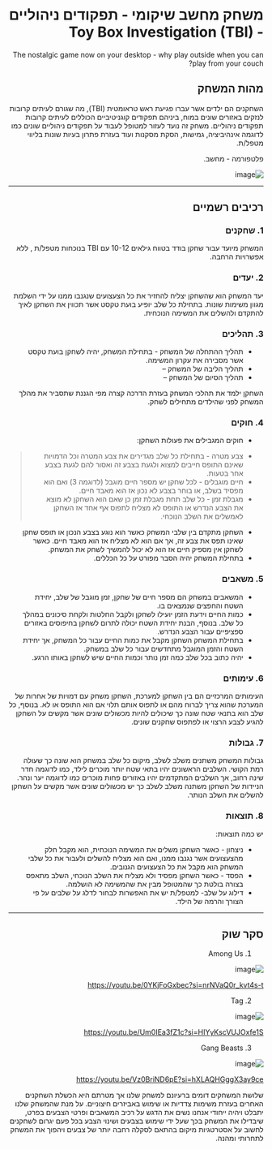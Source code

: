 <div dir='rtl' lang='he'>

# משחק מחשב שיקומי - תפקודים ניהוליים - Toy Box Investigation (TBI)


The nostalgic game now on your desktop - why play outside when you can play from your couch?

## מהות המשחק

השחקנים הם ילדים אשר עברו פגיעת ראש טראומטית (TBI), מה שגורם לעיתים קרובות לנזקים באזורים שונים במוח, ביניהם תפקודים קוגניטיביים הכוללים לעיתים קרובות תפקודים ניהוליים. משחק זה נועד לעזור למטופל לעבוד על תפקודים ניהוליים שונים כמו לדוגמה אינהיביציה, גמישות, הסקת מסקנות ועוד בעזרת פתרון בעיות שונות בליווי מטפל/ת. 

פלטפורמה - מחשב.

![image](https://github.com/user-attachments/assets/da18f1a0-f043-4b81-b1cf-9cb12ed4f600)


---


## רכיבים רשמיים

### 1. שחקנים

המשחק מיועד עבור שחקן בודד בטווח גילאים 10-12 עם TBI בנוכחות מטפל/ת , ללא אפשרויות הרחבה.

### 2. יעדים

יעד המשחק הוא שהשחקן יצליח להחזיר את כל הצעצועים שנגנבו ממנו על ידי השלמת מגוון משימות שונות. בתחילת כל שלב יופיע בועת טקסט אשר תכווין את השחקן לאיך להתקדם ולהשלים את המשימה הנוכחית.


### 3. תהליכים

* תהליך ההתחלה של המשחק - בתחילת המשחק, יהיה לשחקן בועת טקסט אשר מסבירה את עקרון המשימה.
*	תהליך הליבה של המשחק –
*	תהליך הסיום של המשחק – 

השחקן ילמד את תהלכי המשחק בעזרת הדרכה קצרה מפי הגננת שתסביר את מהלך המשחק לפני שהילדים מתחילים לשחק.

### 4. חוקים

* חוקים המגבילים את פעולות השחקן: 
> * צבע מטרה - בתחילת כל שלב מגדירים את צבע המטרה וכל הדמויות שאינם התופס חייבים למצוא ולגעת בצבע זה ואסור להם לגעת בצבע אחר בטעות.
> * חיים מוגבלים - לכל שחקן יש מספר חיים מוגבל (לדוגמה 3) ואם הוא מפסיד בשלב, או בוחר בצבע לא נכון אז הוא מאבד חיים.
> * מגבלת זמן - כל שלב תחת מגבלת זמן כן שאם הוא השחקן לא מוצא את הצבע הנדרש או התופס לא מצליח לתפוס אף אחד אז השחקן לאמשלים את השלב הנוכחי.
* השחקן מתקדם בין שלבי המשחק כאשר הוא נוגע בצבע הנכון או תופס שחקן שאינו תפס את צבע זה, אך אם הוא לא מצליח אז הוא מאבד חיים. כאשר לשחקן אין מספיק חיים אז הוא לא יכול להמשיך לשחק את המשחק.
* בתחילת המשחק יהיה הסבר מפורט על כל הכללים.


### 5. משאבים

* המשאבים במשחק הם מספר חיים של שחקן, זמן מוגבל של שלב, יחידת השטח והחפצים שנמצאים בו.
* כמות החיים וידעת הזמן יועילו לשחקן ולקבל החלטות ולקחת סיכונים במהלך כל שלב. בנוסף, הבנת יחידת השטח יכולה לתרום לשחקן בחיפוסים באזורים ספציפיים עבור הצבע הנדרש.  
* בתחילת המשחק השחקן מקבל את כמות החיים עבור כל המשחק, אך יחידת השטח והזמן המוגבל מתחדשים עבור כל שלב במשחק.   
* יהיה כתוב בכל שלב כמה זמן נותר וכמות החיים שיש לשחקן באותו הרגע.

### 6. עימותים

העימותים המרכזיים הם בין השחקן למערכת, השחקן משחק עם דמויות של אחרות של המערכת שהוא צריך לברוח מהם או לתפוס אותם תלוי אם הוא התופס או לא. בנוסף, כל שלב הוא בתנאי שטח שונה כך שיכולים להיות מכשולים שונים אשר מקשים על השחקן להגיע לצבע הרצוי או לפתפוס שחקנים שונים. 

### 7. גבולות

גבולות המשחק משתנים משלב לשלב, מיקום כל שלב במשחק הוא שונה כך שעולה רמת הקושי. השלבים הראשונים יהיו בתאי שטח יותר מוכרים לילד, כמו לדוגמה חדר שינה רחוב, אך השלבים המתקדמים יהיו באזורים פחות מוכרים כמו לדוגמה יער ונהר. הניידות של השחקן משתנה משלב לשלב כך יש מכשולים שונים אשר מקשים על השחקן להשלים את השלב הנותר.

### 8. תוצאות

יש כמה תוצאות:
* ניצחון - כאשר השחקן משלים את המשימה הנוכחית, הוא מקבל חלק מהצעצועים אשר נגנבו ממנו, ואם הוא מצליח להשלים ולעבור את כל שלבי המשחק הוא מקבל את כל הצעצועים הגנובים. 
* הפסד - כאשר השחקן מפסיד ולא מצליח את השלב הנוכחי, השלב מתאפס בצורה בולטת כך שהמטופל מבין את שהמשימה לא הושלמה.
* דילוג על שלב- למטפל/ת יש את האפשרות לבחור לדלג על שלבים על פי הצורך והרמה של הילד.

---

## סקר שוק

1. Among Us

![image](https://github.com/user-attachments/assets/61a1670f-f5d4-413e-8ec7-d82368399163)

https://youtu.be/0YKjFoGxbec?si=nrNVaQ0r_kvt4s-t


2. Tag

![image](https://github.com/user-attachments/assets/6c6539d6-1a85-4061-bcae-9e46d98df7d7)

https://youtu.be/Um0IEa3fZ1c?si=HIYyKscVUJOxfe1S


3. Gang Beasts

![image](https://github.com/user-attachments/assets/ce6c612e-008f-4df9-99c9-5c48ff9bbb93)

https://youtu.be/Vz0BriND6pE?si=hXLAQHGggX3ay9ce


שלושת המשחקים דומים ברעיונם למשחק שלנו אך מטרתם היא הכשלת השחקנים האחרים בעזרת משימות צדדיות או שימוש באביזרים חיצוניים. על מנת שהמשחק שלנו יתבלט ויהיה ייחודי אנחנו נשים את הדגש על רכיב המשאבים ופרטי הצבעים בפרט, שיבדילו את המשחק בכך שעל ידי שימוש בצבעים ושינוי הצבע בכל פעם יגרום לשחקנים לחשוב על אסטרטגיות מיקום בהתאם לסקלה רחבה יותר של צבעים ויהפוך את המשחק לתחרותי ומהנה.





</div>

